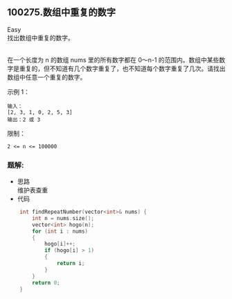 ## 100275.数组中重复的数字
Easy  
找出数组中重复的数字。

<br>
在一个长度为 n 的数组 nums 里的所有数字都在 0～n-1 的范围内。数组中某些数字是重复的，但不知道有几个数字重复了，也不知道每个数字重复了几次。请找出数组中任意一个重复的数字。

示例 1：

```
输入：
[2, 3, 1, 0, 2, 5, 3]
输出：2 或 3 

```

 

限制：

``2 <= n <= 100000``

### 题解:  
* 思路  
维护表查重
* 代码  
```c++
    int findRepeatNumber(vector<int>& nums) {
        int n = nums.size();
        vector<int> hogo(n);
        for (int i : nums)
        {
            hogo[i]++;
            if (hogo[i] > 1)
            {
                return i;
            }
        }
        return 0;
    }
```